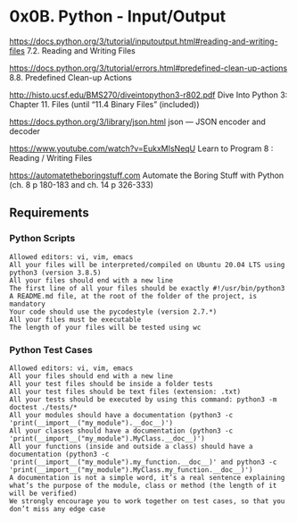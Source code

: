 # 0x0B. Python - Input/Output

https://docs.python.org/3/tutorial/inputoutput.html#reading-and-writing-files 7.2. Reading and Writing Files

https://docs.python.org/3/tutorial/errors.html#predefined-clean-up-actions 8.8. Predefined Clean-up Actions

http://histo.ucsf.edu/BMS270/diveintopython3-r802.pdf Dive Into Python 3: Chapter 11. Files (until “11.4 Binary Files” (included))

https://docs.python.org/3/library/json.html json — JSON encoder and decoder

https://www.youtube.com/watch?v=EukxMIsNeqU Learn to Program 8 : Reading / Writing Files

https://automatetheboringstuff.com Automate the Boring Stuff with Python (ch. 8 p 180-183 and ch. 14 p 326-333)

## Requirements

### Python Scripts

    Allowed editors: vi, vim, emacs
    All your files will be interpreted/compiled on Ubuntu 20.04 LTS using python3 (version 3.8.5)
    All your files should end with a new line
    The first line of all your files should be exactly #!/usr/bin/python3
    A README.md file, at the root of the folder of the project, is mandatory
    Your code should use the pycodestyle (version 2.7.*)
    All your files must be executable
    The length of your files will be tested using wc
    
### Python Test Cases

    Allowed editors: vi, vim, emacs
    All your files should end with a new line
    All your test files should be inside a folder tests
    All your test files should be text files (extension: .txt)
    All your tests should be executed by using this command: python3 -m doctest ./tests/*
    All your modules should have a documentation (python3 -c 'print(__import__("my_module").__doc__)')
    All your classes should have a documentation (python3 -c 'print(__import__("my_module").MyClass.__doc__)')
    All your functions (inside and outside a class) should have a documentation (python3 -c 'print(__import__("my_module").my_function.__doc__)' and python3 -c 'print(__import__("my_module").MyClass.my_function.__doc__)')
    A documentation is not a simple word, it’s a real sentence explaining what’s the purpose of the module, class or method (the length of it will be verified)
    We strongly encourage you to work together on test cases, so that you don’t miss any edge case
